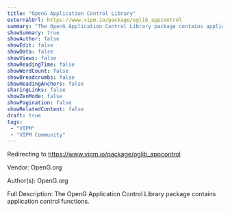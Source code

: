 ```yaml
---
title: "OpenG Application Control Library"
externalUrl: https://www.vipm.io/package/oglib_appcontrol
summary: "The OpenG Application Control Library package contains application control functions.."
showSummary: true
showAuthor: false
showEdit: false
showData: false
showViews: false
showReadingTime: false
showWordCount: false
showBreadcrumbs: false
showHeadingAnchors: false
sharingLinks: false
showZenMode: false
showPagination: false
showRelatedContent: false
draft: true
tags:
 - "VIPM"
 - "VIPM Community"
---
```


Redirecting to https://www.vipm.io/package/oglib_appcontrol

Vendor: OpenG.org

Author(s): OpenG.org
 
Full Description:
The OpenG Application Control Library package contains application control functions.